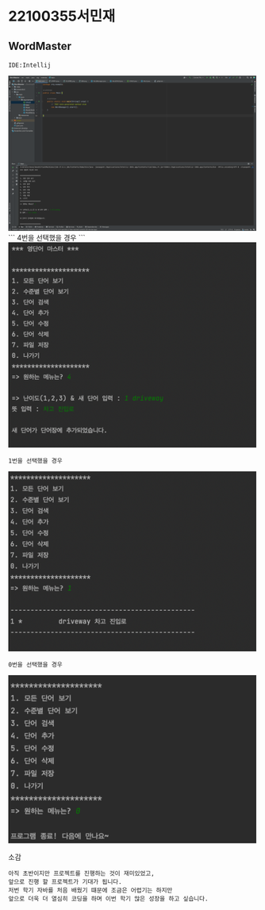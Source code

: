 # 22100355서민재
## __WordMaster__

```
IDE:Intellij
```
<img src="https://github.com/suhminjae/WordMaster/blob/master/screenshot/image/IDE.png?raw=true" width="500">
```
4번을 선택했을 경우
```

<img src="https://github.com/suhminjae/WordMaster/blob/master/screenshot/image/단어추가.png?raw=true" width="500">

```
1번을 선택했을 경우
```

<img src="https://github.com/suhminjae/WordMaster/blob/master/screenshot/image/리스트확인.png?raw=true" width="500">

```
0번을 선택했을 경우
```

<img src="https://github.com/suhminjae/WordMaster/blob/master/screenshot/image/종료.png?raw=true" width="500">

소감
```
아직 초반이지만 프로젝트를 진행하는 것이 재미있었고, 
앞으로 진행 할 프로젝트가 기대가 됩니다. 
저번 학기 자바를 처음 배웠기 떄문에 조금은 어렵기는 하지만
앞으로 더욱 더 열심히 코딩을 하며 이번 학기 많은 성장을 하고 싶습니다.
```
